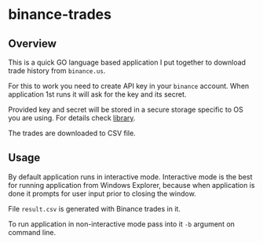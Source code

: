 # binance-trades

## Overview

This is a quick GO language based application I put together to download trade history from `binance.us`.

For this to work you need to create API key in your `binance` account.  When application 1st runs it will ask for the key and its secret.  

Provided key and secret will be stored in a secure storage specific to OS you are using.  For details check [library](https://github.com/zalando/go-keyring).

The trades are downloaded to CSV file.

## Usage

By default application runs in interactive mode.  Interactive mode is the best for running application from Windows Explorer, because when application is done it prompts for user input prior to closing the window.

File `result.csv` is generated with Binance trades in it.

To run application in non-interactive mode pass into it `-b` argument on command line.
